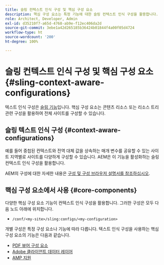 ```yaml
---
title: 슬링 컨텍스트 인식 구성 및 핵심 구성 요소
description: 핵심 구성 요소는 특정 기능에 대한 슬링 컨텍스트 인식 구성을 활용합니다.
role: Architect, Developer, Admin
exl-id: d35210f7-a65d-4768-ab9e-f12ec406da2d
source-git-commit: 3ebe1a42d265185b36424b01844f4a00f05d4724
workflow-type: ht
source-wordcount: '200'
ht-degree: 100%

---
```


# 슬링 컨텍스트 인식 구성 및 핵심 구성 요소 {#sling-context-aware-configurations}

텍스트 인식 구성은 [슬링 기능](https://sling.apache.org/documentation/bundles/context-aware-configuration/context-aware-configuration.html)입니다. 핵심 구성 요소는 콘텐츠 리소스 또는 리소스 트리 관련 구성을 활용하여 전체 사이트를 구성할 수 있습니다.

## 슬링 텍스트 인식 구성 {#context-aware-configurations}

예를 들어 중첩된 컨텍스트와 전역 대체 값을 상속하는 매개 변수를 공유할 수 있는 사이트 지역별로 사이트를 다양하게 구성할 수 있습니다. AEM은 이 기능을 활성화하는 슬링 컨텍스트 인식 구성을 활용합니다.

AEM의 구성에 대한 자세한 내용은 [구성 및 구성 브라우저 설명서를 참조하십시오](https://docs.adobe.com/content/help/en/experience-manager-cloud-service/implementing/developing/configurations.html).

## 핵심 구성 요소에서 사용 {#core-components}

다양한 핵심 구성 요소 기능이 컨텍스트 인식 구성을 활용합니다. 그러한 구성은 모두 다음 노드 아래에 위치합니다.

* `/conf/<my-site>/sling:configs/<my-configuration>`

개별 구성은 특정 구성 요소나 기능에 따라 다릅니다. 텍스트 인식 구성을 사용하는 핵심 구성 요소의 기능은 다음과 같습니다.

* [PDF 뷰어 구성 요소](https://github.com/adobe/aem-core-wcm-components/tree/master/content/src/content/jcr_root/apps/core/wcm/components/pdfviewer/v1/pdfviewer#context-aware-config)
* [Adobe 클라이언트 데이터 레이어](/help/developing/data-layer/overview.md#installation-activation)
* [AMP 지원](https://github.com/adobe/aem-core-wcm-components/tree/master/extensions/amp)
